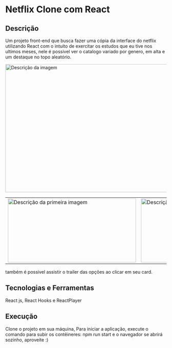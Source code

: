 # Netflix Clone com React 

## Descrição

Um projeto front-end  que busca fazer uma cópia da interface do netflix utilizando React com o intuito de exercitar os estudos que eu tive nos ultimos meses, nele é possivel ver o catalogo variado por genero, em alta e um destaque no topo aleatório.

<img src="https://i.imgur.com/uJxfREL.png" alt="Descrição da imagem" width="800" height="400" />

<table>
  <tr>
    <td>
      <img src="https://i.imgur.com/YiHIOvj.png" alt="Descrição da primeira imagem" width="400" height="200" />
    </td>
    <td>
      <img src="https://i.imgur.com/lHPw1Iy.png" alt="Descrição da segunda imagem" width="400" height="200" />
    </td>
  </tr>
</table>



também é possivel assistir o trailer das opções ao clicar em seu card.


## Tecnologias e Ferramentas

React js, React Hooks e ReactPlayer

## Execução

Clone o projeto em sua máquina, Para iniciar a aplicação, execute o comando para subir os contêineres: npm run start e o navegador se abrirá sozinho, aproveite :)




